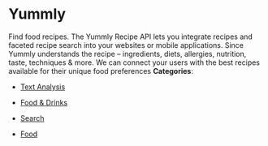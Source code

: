 # Yummly


Find food recipes.  The Yummly Recipe API lets you integrate recipes and faceted recipe search into your websites or mobile applications.  Since Yummly understands the recipe – ingredients, diets, allergies, nutrition, taste, techniques & more.  We can connect your users with the best recipes available for their unique food preferences
**Categories**:

- [Text Analysis](https://github/awesome-apis/awesome-apis#text-analysis)

- [Food & Drinks](https://github/awesome-apis/awesome-apis#food-and-drinks)

- [Search](https://github/awesome-apis/awesome-apis#search)

- [Food](https://github/awesome-apis/awesome-apis#food)



